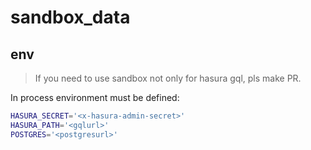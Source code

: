 # sandbox_data

## env

> If you need to use sandbox not only for hasura gql, pls make PR.

In process environment must be defined:

```sh
HASURA_SECRET='<x-hasura-admin-secret>'
HASURA_PATH='<gqlurl>'
POSTGRES='<postgresurl>'
```